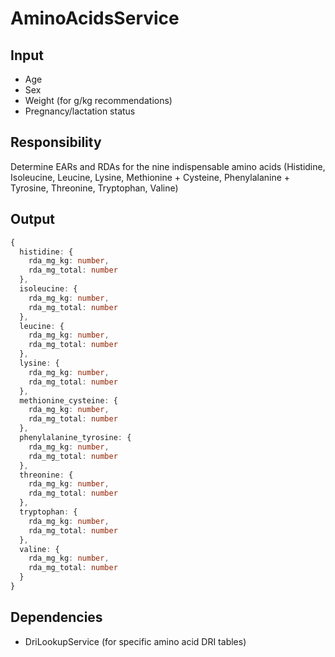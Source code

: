 # AminoAcidsService

## Input
- Age
- Sex
- Weight (for g/kg recommendations)
- Pregnancy/lactation status

## Responsibility
Determine EARs and RDAs for the nine indispensable amino acids (Histidine, Isoleucine, Leucine, Lysine, Methionine + Cysteine, Phenylalanine + Tyrosine, Threonine, Tryptophan, Valine)

## Output
```typescript
{
  histidine: {
    rda_mg_kg: number,
    rda_mg_total: number
  },
  isoleucine: {
    rda_mg_kg: number,
    rda_mg_total: number
  },
  leucine: {
    rda_mg_kg: number,
    rda_mg_total: number
  },
  lysine: {
    rda_mg_kg: number,
    rda_mg_total: number
  },
  methionine_cysteine: {
    rda_mg_kg: number,
    rda_mg_total: number
  },
  phenylalanine_tyrosine: {
    rda_mg_kg: number,
    rda_mg_total: number
  },
  threonine: {
    rda_mg_kg: number,
    rda_mg_total: number
  },
  tryptophan: {
    rda_mg_kg: number,
    rda_mg_total: number
  },
  valine: {
    rda_mg_kg: number,
    rda_mg_total: number
  }
}
```

## Dependencies
- DriLookupService (for specific amino acid DRI tables) 